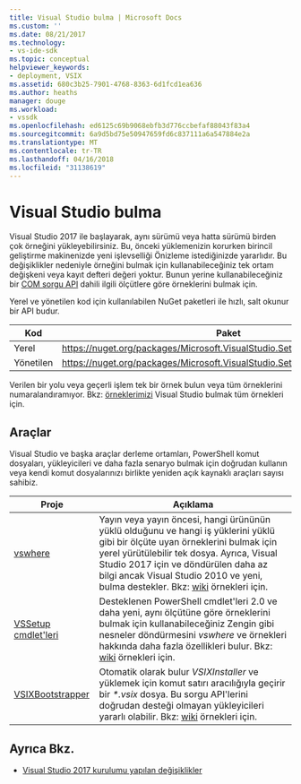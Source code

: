 ```yaml
---
title: Visual Studio bulma | Microsoft Docs
ms.custom: ''
ms.date: 08/21/2017
ms.technology:
- vs-ide-sdk
ms.topic: conceptual
helpviewer_keywords:
- deployment, VSIX
ms.assetid: 680c3b25-7901-4768-8363-6d1fcd1ea636
ms.author: heaths
manager: douge
ms.workload:
- vssdk
ms.openlocfilehash: ed6125c69b9068ebfb3d776ccbefaf88043f83a4
ms.sourcegitcommit: 6a9d5bd75e50947659fd6c837111a6a547884e2a
ms.translationtype: MT
ms.contentlocale: tr-TR
ms.lasthandoff: 04/16/2018
ms.locfileid: "31138619"
---
```

# <a name="locating-visual-studio"></a>Visual Studio bulma

Visual Studio 2017 ile başlayarak, aynı sürümü veya hatta sürümü birden çok örneğini yükleyebilirsiniz. Bu, önceki yüklemenizin korurken birincil geliştirme makinenizde yeni işlevselliği Önizleme istediğinizde yararlıdır. Bu değişiklikler nedeniyle örneğini bulmak için kullanabileceğiniz tek ortam değişkeni veya kayıt defteri değeri yoktur. Bunun yerine kullanabileceğiniz bir [COM sorgu API](https://msdn.microsoft.com/library/microsoft.visualstudio.setup.configuration.aspx) dahili ilgili ölçütlere göre örneklerini bulmak için.

Yerel ve yönetilen kod için kullanılabilen NuGet paketleri ile hızlı, salt okunur bir API budur.

| Kod | Paket |
| ---- | --- |
| Yerel | https://nuget.org/packages/Microsoft.VisualStudio.Setup.Configuration.Native |
| Yönetilen | https://nuget.org/packages/Microsoft.VisualStudio.Setup.Configuration.Interop |

Verilen bir yolu veya geçerli işlem tek bir örnek bulun veya tüm örneklerini numaralandıramıyor. Bkz: [örneklerimizi](https://github.com/Microsoft/vs-setup-samples) Visual Studio bulmak tüm örnekleri için.

## <a name="tools"></a>Araçlar

Visual Studio ve başka araçlar derleme ortamları, PowerShell komut dosyaları, yükleyicileri ve daha fazla senaryo bulmak için doğrudan kullanın veya kendi komut dosyalarınızı birlikte yeniden açık kaynaklı araçları sayısı sahibiz.

| Proje | Açıklama |
| ------- | ----------- |
| [vswhere](https://github.com/Microsoft/vswhere) | Yayın veya yayın öncesi, hangi ürününün yüklü olduğunu ve hangi iş yüklerini yüklü gibi bir ölçüte uyan örneklerini bulmak için yerel yürütülebilir tek dosya. Ayrıca, Visual Studio 2017 için ve döndürülen daha az bilgi ancak Visual Studio 2010 ve yeni, bulma destekler. Bkz: [wiki](https://github.com/Microsoft/vswhere/wiki) örnekleri için. |
| [VSSetup cmdlet'leri](https://github.com/Microsoft/vssetup.powershell) | Desteklenen PowerShell cmdlet'leri 2.0 ve daha yeni, aynı ölçütüne göre örneklerini bulmak için kullanabileceğiniz Zengin gibi nesneler döndürmesini _vswhere_ ve örnekleri hakkında daha fazla özellikleri bulur. Bkz: [wiki](https://github.com/Microsoft/vssetup.powershell/wiki) örnekleri için. |
| [VSIXBootstrapper](https://github.com/Microsoft/vsixbootstrapper) | Otomatik olarak bulur _VSIXInstaller_ ve yüklemek için komut satırı aracılığıyla geçirir bir _*.vsix_ dosya. Bu sorgu API'lerini doğrudan desteği olmayan yükleyicileri yararlı olabilir. Bkz: [wiki](https://github.com/Microsoft/vsixbootstrapper/wiki) örnekleri için. |

## <a name="see-also"></a>Ayrıca Bkz.

* [Visual Studio 2017 kurulumu yapılan değişiklikler](https://blogs.msdn.microsoft.com/heaths/2016/09/15/changes-to-visual-studio-15-setup)
